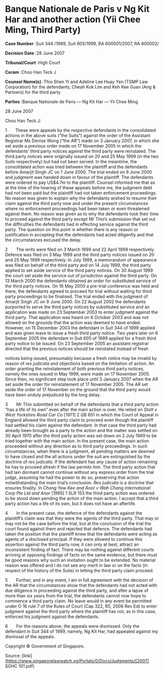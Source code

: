 # Banque Nationale de Paris v Ng Kit Har and another action (Yii Chee Ming, Third Party) 



**Case Number** :Suit 344 /1999, Suit 605/1999, RA 600001/2007, RA 600002/ 

**Decision Date** :28 June 2007 

**Tribunal/Court** :High Court 

**Coram** :Choo Han Teck J 

**Counsel Name(s)** :Thio Shen Yi and Adeline Lee Huay Yen (TSMP Law Corporation) for the defendants; Cheah Kok Lim and Keh Kee Guan (Ang & Partners) for the third party 

**Parties** :Banque Nationale de Paris — Ng Kit Har — Yii Chee Ming 

28 June 2007 

Choo Han Teck J: 

1       These were appeals by the respective defendants in the consolidated actions in the above suits (“the Suits”) against the order of the Assistant Registrar Ms Denise Wong (“the AR”) made on 3 January 2007, in which she set aside a previous order made on 17 November 2005 in which the defendants’ third party notices against the third party were reinstated. The third party notices were originally issued on 20 and 25 May 1999 (in the two Suits respectively) but had not been served. In the meantime, the consolidated action was tried between the plaintiff and the defendants before Amarjit Singh JC on 1 June 2000. The trial ended on 9 June 2000 and judgment was handed down in favour of the plaintiff. The defendants were ordered to pay US$4.7m to the plaintiff. Counsel informed me that as at the time of the hearing of these appeals before me, the judgment debt had not been paid but the plaintiff had not taken enforcement proceedings. No reason was given to explain why the defendants wished to resume their claim against the third party now and under the present circumstances where no enforcement proceedings had been taken or even threatened against them. No reason was given as to why the defendants took their time to proceed against the third party except Mr Thio’s submission that set out the difficulties the defendants had in effecting service against the third party. The question on this point is whether there is any reason or justification in accepting that the defendants had acted diligently and that the circumstances excused the delay. 

2       The writs were filed on 3 March 1999 and 22 April 1999 respectively. Defence was filed on 3 May 1999 and the third party notices issued on 20 and 25 May 1999 respectively. In July 1999, a memorandum of appearance was filed on behalf of the third party and on 14 July 1999, the third party applied to set aside service of the third party notices. On 30 August 1999 the court set aside the service out of jurisdiction against the third party. On 13 March 2000 the defendants obtained an order for substituted service of the third party notices. On 16 May 2000 a pre-trial conference was held and there, the defendants agreed to proceed for trial without waiting for third party proceedings to be finalised. The trial ended with the judgment of Amarjit Singh JC on 9 June 2000. On 22 August 2002 the defendants purported to serve the third party notices by substituted service and an application was made on 23 September 2003 to enter judgment against the third party. That application was heard on 6 October 2003 and was not allowed on the grounds that the action was deemed to have ended. However, on 15 December 2003 the defendant in Suit 344 of 1999 applied and was given leave to issue a fresh third party notice. Two years later on 6 September 2005 the defendant in Suit 605 of 1999 applied for a fresh third party notice to be issued. On 23 September 2005 an assistant registrar directed that the previous notices should be reinstated instead of fresh 


notices being issued, presumably because a fresh notice may be invalid by reason of _res judicata_ and objections based on the limitation of action. An order granting the reinstatement of both previous third party notices, namely the ones issued in May 1999, were made on 17 November 2005. Since then, no significant step took place until 3 January 2007 when the AR set aside the order for reinstatement of 17 November 2005. The AR set aside the order of 17 November on the ground that the third party would have been unduly prejudiced by the long delay. 

3       Mr Thio submitted on behalf of the defendants that a third party action “has a life of its own” even after the main action is over. He relied on _Stott v West Yorkshire Road Car Co_ [1971] 2 QB 651 in which the Court of Appeal in England allowed the third party claim to proceed even though the plaintiff had settled his claim against the defendant. In that case the third party had already been brought as a party to the action and the matter was settled on 30 April 1970 after the third party action was set down on 2 July 1969 to be tried together with the main action. In the present case, the main action proceeded without any direction as to third party proceedings. In such circumstances, when there is a judgment, all pending matters are deemed to have closed and the all actions under the suit are extinguished by the doctrine of _res judicata_. If the defendant has any cause of action remaining he has to proceed afresh if the law permits him. The third party action that had lain dormant cannot continue without any express order from the trial judge, assuming he had the power to do so, preserving that action notwithstanding the main trial’s conclusion. _Res judicata_ is a doctrine that ensures finality. In _Chong Yew Kee and Anor v Wah Chang International Corp Pte Ltd and Anor_ <span class="citation">[1995] 1 SLR 153</span> the third party action was ordered to be stood down pending the action of the main action. I accept that a third party action has a life of its own, but it does not have an afterlife. 

4       In the present case, the defence of the defendants against the plaintiff’s claim was that they were the agents of the third party. That may or may not be the case before the trial, but at the conclusion of the trial the court found against them and rejected that defence. The defendants had taken the position that the plaintiff knew that the defendants were acting as agents of a disclosed principal. If they were allowed to continue this assertion against the third party now, it can only at best, attract an inconsistent finding of fact. There may be nothing against different courts arriving at opposing findings of facts on the same evidence, but there must be good reasons why such an invitation ought to be extended. No material reason was offered and I do not see any merit in law or on the facts (in respect of the history of the Suits) in letting the third party claim proceed. 

5       Further, and in any event, I am in full agreement with the decision of the AR that the circumstances show that the defendants had not acted with due diligence in proceeding against the third party, and after a lapse of more than six years from the trial, the defendants cannot now hope to commence a third party claim. No leave would in any event be permitted under O 16 rule 7 of the Rules of Court (Cap 322, R5, 2006 Rev Ed) to enter judgment against the third party where the plaintiff has not, as in this case, enforced his judgment against the defendants. 

6       For the reasons above, the appeals were dismissed. Only the defendant in Suit 344 of 1999, namely, Ng Kit Har, had appealed against my dismissal of the appeals. 

 Copyright © Government of Singapore. 


Source: [link](https://www.singaporelawwatch.sg/Portals/0/Docs/Judgments/[2007] SGHC 101.pdf)
